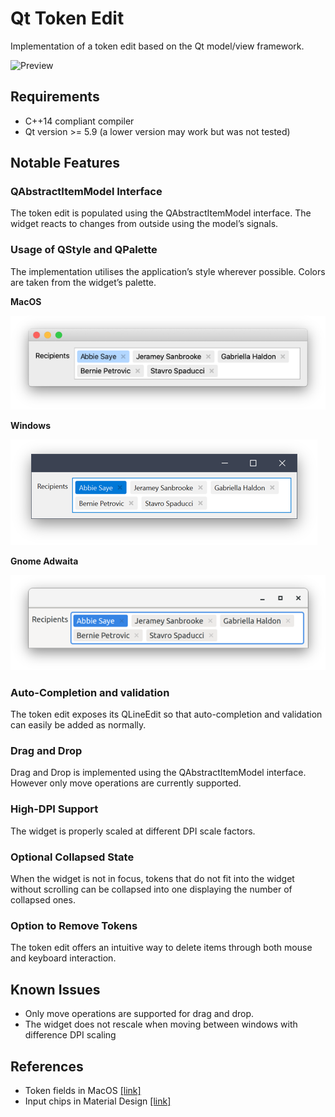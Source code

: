 # Qt Token Edit

Implementation of a token edit based on the Qt model/view framework. 

![Preview](images/tokenedit_preview.gif)


## Requirements

* C++14 compliant compiler 
* Qt version >= 5.9 (a lower version may work but was not tested)




## Notable Features

### QAbstractItemModel Interface

The token edit is populated using the QAbstractItemModel interface. The widget reacts to changes from outside using the model’s signals.



### Usage of QStyle and QPalette

The implementation utilises the application’s style wherever possible. Colors are taken from the widget’s palette.



__MacOS__

<a target="_blank" href="images/styles/macos.png">
  <img src="images/styles/macos_1x.png"  alt="MacOS Style"/>
</a>


__Windows__

<a target="_blank" href="images/styles/windows_10.png">
  <img src="images/styles/windows_10_1x.png"  alt="Windows Style"/>
</a>

__Gnome Adwaita__

<a target="_blank" rel="noopener noreferrer" href="images/styles/gnome_adwaita.png">
  <img src="images/styles/gnome_adwaita_1x.png"  alt="Gnome Adwaita Style"/>
</a>

### Auto-Completion and validation

The token edit exposes its QLineEdit so that auto-completion and validation can easily be added as normally.



### Drag and Drop

Drag and Drop is implemented using the QAbstractItemModel interface. However only move operations are currently supported.



### High-DPI Support

The widget is properly scaled at different DPI scale factors.



### Optional Collapsed State

When the widget is not in focus, tokens that do not fit into the widget without scrolling can be collapsed into one displaying the number of collapsed ones.



### Option to Remove Tokens

The token edit offers an intuitive way to delete items through both mouse and keyboard interaction.



## Known Issues

- Only move operations are supported for drag and drop.
- The widget does not rescale when moving between windows with difference DPI scaling



## References

- Token fields in MacOS [[link]](https://developer.apple.com/design/human-interface-guidelines/macos/fields-and-labels/token-fields/)
- Input chips in Material Design [[link]](https://material.io/components/chips/#input-chips)
